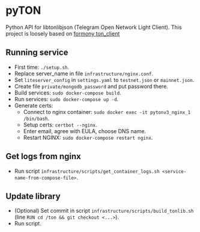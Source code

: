 # pyTON

Python API for libtonlibjson (Telegram Open Network Light Client).
This project is loosely based on [formony ton_client](https://github.com/formony/ton_client)

## Running service
- First time: `./setup.sh`.
- Replace server_name in file `infrastructure/nginx.conf`.
- Set `liteserver_config` in `settings.yaml` to `testnet.json` or `mainnet.json`.
- Create file `private/mongodb_password` and put password there.
- Build services: `sudo docker-compose build`.
- Run services: `sudo docker-compose up -d`.
- Generate certs: 
    - Connect to nginx container: `sudo docker exec -it pytonv3_nginx_1 /bin/bash`.
    - Setup certs: `certbot --nginx`.
    - Enter email, agree with EULA, choose DNS name.
    - Restart NGINX: `sudo docker-compose restart nginx`.

## Get logs from nginx
- Run script `infrastructure/scripts/get_container_logs.sh <service-name-from-compose-file>`.

## Update library
- (Optional) Set commit in script `infrastructure/scripts/build_tonlib.sh` (line `RUN cd /ton && git checkout <...>`).
- Run script.
